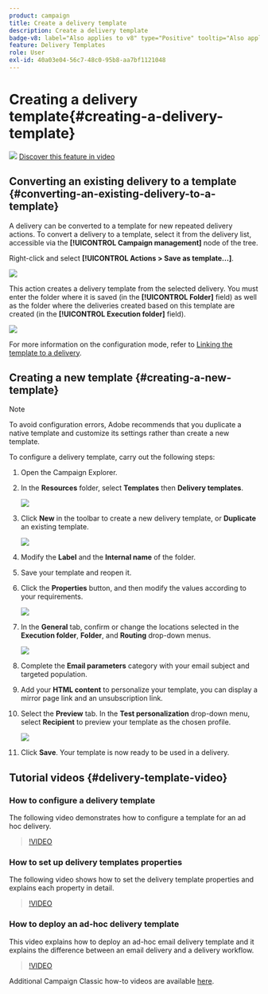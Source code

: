 ```yaml
---
product: campaign
title: Create a delivery template
description: Create a delivery template
badge-v8: label="Also applies to v8" type="Positive" tooltip="Also applies to Campaign v8"
feature: Delivery Templates
role: User
exl-id: 40a03e04-56c7-48c0-95b8-aa7bf1121048
---
```

# Creating a delivery template{#creating-a-delivery-template}

![](assets/do-not-localize/how-to-video.png) [Discover this feature in video](#delivery-template-video)

## Converting an existing delivery to a template {#converting-an-existing-delivery-to-a-template}

A delivery can be converted to a template for new repeated delivery actions. To convert a delivery to a template, select it from the delivery list, accessible via the **[!UICONTROL Campaign management]** node of the tree.

Right-click and select **[!UICONTROL Actions > Save as template...]**.

![](assets/s_ncs_user_campaign_save_as_scenario.png)

This action creates a delivery template from the selected delivery. You must enter the folder where it is saved (in the **[!UICONTROL Folder]** field) as well as the folder where the deliveries created based on this template are created (in the **[!UICONTROL Execution folder]** field).

![](assets/s_ncs_user_campaign_save_as_scenario_a.png)

For more information on the configuration mode, refer to [Linking the template to a delivery](creating-a-delivery-from-a-template.md#linking-the-template-to-a-delivery).

## Creating a new template {#creating-a-new-template}

>[!NOTE]
>
>To avoid configuration errors, Adobe recommends that you duplicate a native template and customize its settings rather than create a new template.

To configure a delivery template, carry out the following steps:

1. Open the Campaign Explorer.
1. In the **Resources** folder, select **Templates** then **Delivery templates**.

   ![](assets/delivery_template_1.png)

1. Click **New** in the toolbar to create a new delivery template, or **Duplicate** an existing template.

   ![](assets/delivery_template_2.png)

1. Modify the **Label** and the **Internal name** of the folder.
1. Save your template and reopen it.
1. Click the **Properties** button, and then modify the values according to your requirements.

   ![](assets/delivery_template_3.png)

1. In the **General** tab, confirm or change the locations selected in the **Execution folder**, **Folder**, and **Routing** drop-down menus.

   ![](assets/delivery_template_4.png)

1. Complete the **Email parameters** category with your email subject and targeted population.
1. Add your **HTML content** to personalize your template, you can display a mirror page link and an unsubscription link.
1. Select the **Preview** tab. In the **Test personalization** drop-down menu, select **Recipient** to preview your template as the chosen profile.

   ![](assets/delivery_template_5.png)

1. Click **Save**. Your template is now ready to be used in a delivery.


## Tutorial videos {#delivery-template-video}

### How to configure a delivery template 

The following video demonstrates how to configure a template for an ad hoc delivery.

>[!VIDEO](https://video.tv.adobe.com/v/24066?quality=12)

### How to set up delivery templates properties

The following video shows how to set the delivery template properties and explains each property in detail.

>[!VIDEO](https://video.tv.adobe.com/v/24067?quality=12)

### How to deploy an ad-hoc delivery template

This video explains how to deploy an ad-hoc email delivery template and it explains the difference between an email delivery and a delivery workflow.

>[!VIDEO](https://video.tv.adobe.com/v/24065?quality=12)

Additional Campaign Classic how-to videos are available [here](https://experienceleague.adobe.com/docs/campaign-classic-learn/tutorials/overview.html).
